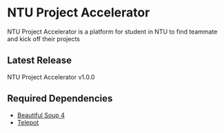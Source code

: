 # NTU Project Accelerator
NTU Project Accelerator is a platform for student in NTU to find teammate and kick off their projects

## Latest Release
NTU Project Accelerator v1.0.0

## Required Dependencies
 - [Beautiful Soup 4](https://www.crummy.com/software/BeautifulSoup/)
 - [Telepot](https://github.com/nickoala/telepot)
